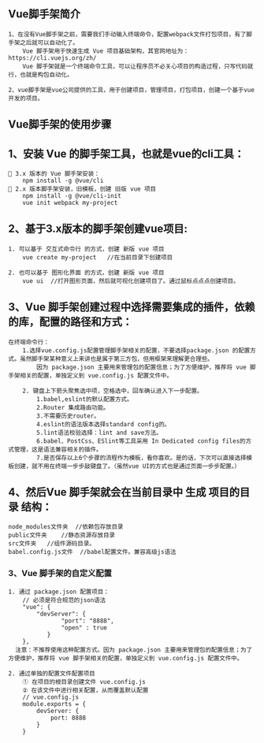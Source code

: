 
## Vue脚手架简介
    1、在没有Vue脚手架之前，需要我们手动输入终端命令，配置webpack文件打包项目，有了脚手架之后就可以自动化了。
        Vue 脚手架用于快速生成 Vue 项目基础架构，其官网地址为：https://cli.vuejs.org/zh/
        Vue 脚手架就是一个终端命令工具，可以让程序员不必关心项目的构造过程，只写代码就行，也就是构包自动化。
    
    2、vue脚手架是vue公司提供的工具，用于创建项目，管理项目，打包项目，创建一个基于vue开发的项目。

## Vue脚手架的使用步骤

## 1、安装 Vue 的脚手架工具，也就是vue的cli工具：
     3.x 版本的 Vue 脚手架安装：
        npm install -g @vue/cli
     2.x 版本脚手架安装，旧模板，创建 旧版 vue 项目
        npm install -g @vue/cli-init
        vue init webpack my-project

## 2、基于3.x版本的脚手架创建vue项目:
    1. 可以基于 交互式命令行 的方式，创建 新版 vue 项目
        vue create my-project   //在当前目录下创建项目

    2. 也可以基于 图形化界面 的方式，创建 新版 vue 项目
        vue ui  //打开图形页面，然后就可视化创建项目了。通过鼠标点点点创建项目。


##  3、Vue 脚手架创建过程中选择需要集成的插件，依赖的库，配置的路径和方式：
    在终端命令行：
        1.选择vue.config.js配置管理脚手架相关的配置，不要选择package.json 的配置方式。虽然脚手架某种意义上来讲也是属于第三方包，但用框架来理解更合理些。
            因为 package.json 主要用来管理包的配置信息；为了方便维护，推荐将 vue 脚手架相关的配置，单独定义到 vue.config.js 配置文件中。

        2. 键盘上下箭头聚焦选中项，空格选中，回车确认进入下一步配置。
            1.babel,eslint的默认配置方式。
            2.Router 集成路由功能。
            3.不需要历史router。
            4.eslint的语法版本选择standard config的。
            5.lint语法校验选择：lint and save方法。
            6.babel、PostCss、ESlint等工具采用 In Dedicated config files的方式管理，这是语法兼容相关的插件。
            7.是否保存以上6个步骤的流程作为模板，看你喜欢。是的话，下次可以直接选择模板创建，就不用在终端一步步敲键盘了。（虽然vue UI的方式也是通过页面一步步配置。）


##  4、然后Vue 脚手架就会在当前目录中 生成 项目的目录 结构：
    node_modules文件夹  //依赖包存放目录
    public文件夹    //静态资源存放目录
    src文件夹   //组件源码目录。
    babel.config.js文件  //babel配置文件。兼容高级js语法

### 3、Vue 脚手架的自定义配置
    1. 通过 package.json 配置项目：
        // 必须是符合规范的json语法
        "vue": {
            "devServer": {
                   "port": "8888",
                   "open" : true
               }
        },
      注意：不推荐使用这种配置方式。因为 package.json 主要用来管理包的配置信息；为了方便维护，推荐将 vue 脚手架相关的配置，单独定义到 vue.config.js 配置文件中。

    2. 通过单独的配置文件配置项目
        ① 在项目的根目录创建文件 vue.config.js
        ② 在该文件中进行相关配置，从而覆盖默认配置
        // vue.config.js
        module.exports = {
            devServer: {
                port: 8888
            }
        }

